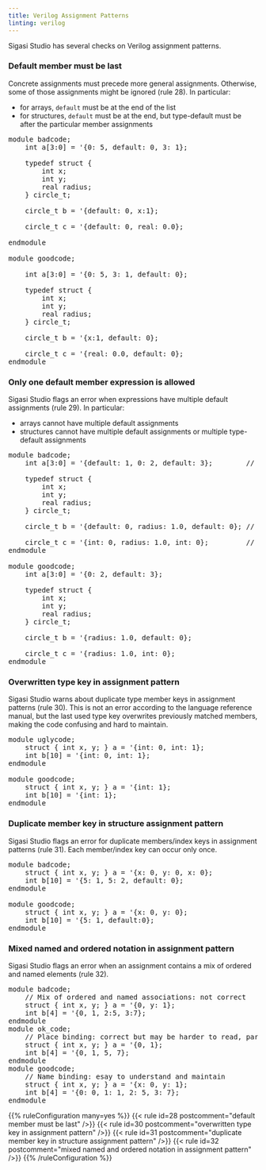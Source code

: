 ```yaml
---
title: Verilog Assignment Patterns
linting: verilog
---
```


Sigasi Studio has several checks on Verilog assignment patterns.

### Default member must be last

Concrete assignments must precede more general assignments. Otherwise, some of those assignments might be ignored (rule 28).
In particular:

* for arrays, `default` must be at the end of the list
* for structures, `default` must be at the end, but type-default must be after the particular member assignments

<pre>module badcode;
    int a[3:0] = '{0: 5, <span class="error">default: 0</span>, 3: 1};
   
    typedef struct {
        int x;
        int y;
        real radius;
    } circle_t;
   
    circle_t b = '{<span class="error">default: 0</span>, x:1};
   
    circle_t c = '{<span class="error">default: 0</span>, real: 0.0};
   
endmodule

module goodcode;
   
    int a[3:0] = '{<span class="goodcode">0: 5, 3: 1, default: 0</span>};
   
    typedef struct {
        int x;
        int y;
        real radius;
    } circle_t;
   
    circle_t b = '{<span class="goodcode">x:1, default: 0</span>};
   
    circle_t c = '{<span class="goodcode">real: 0.0, default: 0</span>};
endmodule</pre>

### Only one default member expression is allowed

Sigasi Studio flags an error when expressions have multiple default assignments (rule 29). In particular:

* arrays cannot have multiple default assignments
* structures cannot have multiple default assignments or multiple type-default assignments

<pre>module badcode;
    int a[3:0] = '{<span class="error">default: 1</span>, 0: 2, <span class="error">default: 3</span>};        // multiple default assignments
    
    typedef struct {
        int x;
        int y;
        real radius;
    } circle_t;
    
    circle_t b = '{<span class="error">default: 0</span>, radius: 1.0, <span class="error">default: 0</span>}; // multiple default assignments
    
    circle_t c = '{<span class="error">int: 0</span>, radius: 1.0, <span class="error">int: 0</span>};         // multiple *type*-default assignments
endmodule

module goodcode;
    int a[3:0] = '{<span class="goodcode">0: 2, default: 3</span>};
    
    typedef struct {
        int x;
        int y;
        real radius;
    } circle_t;
    
    circle_t b = '{<span class="goodcode">radius: 1.0, default: 0</span>};
    
    circle_t c = '{<span class="goodcode">radius: 1.0, int: 0</span>};
endmodule
</pre>

### Overwritten type key in assignment pattern

Sigasi Studio warns about duplicate type member keys in assignment patterns (rule 30). This is not an error according to the language reference manual,
but the last used type key overwrites previously matched members, making the code confusing and hard to maintain.

<pre>module uglycode;
    struct { int x, y; } a = '{<span class="warning">int: 0, int: 1</span>};
    int b[10] = '{<span class="warning">int: 0, int: 1</span>};
endmodule

module goodcode;
    struct { int x, y; } a = '{<span class="goodcode">int: 1</span>};
    int b[10] = '{<span class="goodcode">int: 1</span>};
endmodule</pre>

### Duplicate member key in structure assignment pattern

Sigasi Studio flags an error for duplicate members/index keys in assignment patterns (rule 31). Each member/index key can occur only once.

<pre>module badcode;
	struct { int x, y; } a = '{<span class="error">x: 0</span>, y: 0, <span class="error">x: 0</span>};
	int b[10] = '{<span class="error">5: 1</span>, <span class="error">5: 2</span>, default: 0};
endmodule

module goodcode;
	struct { int x, y; } a = '{<span class="goodcode">x: 0, y: 0</span>};
	int b[10] = '{<span class="goodcode">5: 1, default:0</span>};
endmodule</pre>

### Mixed named and ordered notation in assignment pattern

Sigasi Studio flags an error when an assignment contains a mix of ordered and named elements (rule 32).

<pre>module badcode;
    // Mix of ordered and named associations: not correct
    struct { int x, y; } a = '{<span class="error">0, y: 1</span>};
    int b[4] = '{<span class="error">0, 1, 2:5, 3:7</span>};
endmodule
module ok_code;
    // Place binding: correct but may be harder to read, particularly with many elements
    struct { int x, y; } a = '{<span class="warning">0, 1</span>};
    int b[4] = '{<span class="warning">0, 1, 5, 7</span>};
endmodule
module goodcode;
    // Name binding: esay to understand and maintain
    struct { int x, y; } a = '{<span class="goodcode">x: 0, y: 1</span>};
    int b[4] = '{<span class="goodcode">0: 0, 1: 1, 2: 5, 3: 7</span>};
endmodule</pre>

{{% ruleConfiguration many=yes %}}
{{< rule id=28 postcomment="default member must be last" />}}
{{< rule id=30 postcomment="overwritten type key in assignment pattern" />}}
{{< rule id=31 postcomment="duplicate member key in structure assignment pattern" />}}
{{< rule id=32 postcomment="mixed named and ordered notation in assignment pattern" />}}
{{% /ruleConfiguration %}}

<!-- 29 not configurable -->